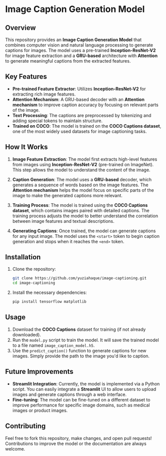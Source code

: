 # Image Caption Generation Model

## Overview

This repository provides an **Image Caption Generation Model** that combines computer vision and natural language processing to generate captions for images. The model uses a pre-trained **Inception-ResNet-V2** for image feature extraction and a **GRU-based** architecture with **Attention** to generate meaningful captions from the extracted features.

## Key Features

- **Pre-trained Feature Extractor**: Utilizes **Inception-ResNet-V2** for extracting rich image features.
- **Attention Mechanism**: A GRU-based decoder with an **Attention mechanism** to improve caption accuracy by focusing on relevant parts of the image.
- **Text Processing**: The captions are preprocessed by tokenizing and adding special tokens to maintain structure.
- **Trained on COCO**: The model is trained on the **COCO Captions dataset**, one of the most widely used datasets for image captioning tasks.

## How It Works

1. **Image Feature Extraction**: The model first extracts high-level features from images using **Inception-ResNet-V2** (pre-trained on ImageNet). This step allows the model to understand the content of the image.
  
2. **Caption Generation**: The model uses a **GRU-based** decoder, which generates a sequence of words based on the image features. The **Attention mechanism** helps the model focus on specific parts of the image to make the generated captions more relevant.

3. **Training Process**: The model is trained using the **COCO Captions dataset**, which contains images paired with detailed captions. The training process adjusts the model to better understand the correlation between image features and textual descriptions.

4. **Generating Captions**: Once trained, the model can generate captions for any input image. The model uses the `<start>` token to begin caption generation and stops when it reaches the `<end>` token.

## Installation

1. Clone the repository:

    ```bash
    git clone https://github.com/yuziahaque/image-captioning.git
    cd image-captioning
    ```

2. Install the necessary dependencies:

    ```bash
    pip install tensorflow matplotlib
    ```

## Usage

1. Download the **COCO Captions** dataset for training (if not already downloaded).
2. Run the `model.py` script to train the model. It will save the trained model to a file named `image_caption_model.h5`.
3. Use the `predict_caption()` function to generate captions for new images. Simply provide the path to the image you'd like to caption.


## Future Improvements

- **Streamlit Integration**: Currently, the model is implemented via a Python script. You can easily integrate a **Streamlit** UI to allow users to upload images and generate captions through a web interface.
- **Fine-tuning**: The model can be fine-tuned on a different dataset to improve performance for specific image domains, such as medical images or product images.

## Contributing

Feel free to fork this repository, make changes, and open pull requests! Contributions to improve the model or the documentation are always welcome.
